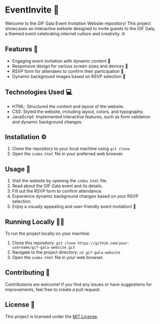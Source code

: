 # EventInvite 🎉

Welcome to the GIF Gala Event Invitation Website repository! This project showcases an interactive website designed to invite guests to the GIF Gala, a themed event celebrating internet culture and creativity. 🌐

## Features 🚀

- Engaging event invitation with dynamic content 🎈
- Responsive design for various screen sizes and devices 📱
- RSVP form for attendees to confirm their participation 📅
- Dynamic background images based on RSVP selection 🌠

## Technologies Used 💻

- HTML: Structured the content and layout of the website.
- CSS: Styled the website, including layout, colors, and typography.
- JavaScript: Implemented interactive features, such as form validation and dynamic background changes.
  
## Installation ⚙️

1. Clone the repository to your local machine using `git clone`.
2. Open the `index.html` file in your preferred web browser.

## Usage 🎈

1. Visit the website by opening the `index.html` file.
2. Read about the GIF Gala event and its details.
3. Fill out the RSVP form to confirm attendance.
4. Experience dynamic background changes based on your RSVP selection.
5. Enjoy a visually appealing and user-friendly event invitation! 🥳

## Running Locally 🏃‍♂️

To run the project locally on your machine:

1. Clone this repository: `git clone https://github.com/your-username/gif-gala-website.git`
2. Navigate to the project directory: `cd gif-gala-website`
3. Open the `index.html` file in your web browser.

## Contributing 🤝

Contributions are welcome! If you find any issues or have suggestions for improvements, feel free to create a pull request.

## License 📜

This project is licensed under the [MIT License](LICENSE).
